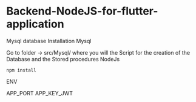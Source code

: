 # Backend-NodeJS-for-flutter-application
Mysql database
Installation
Mysql

Go to folder -> src/Mysql/ where you will the Script for the creation of the Database and the Stored procedures
NodeJs

    npm install
ENV

APP_PORT
APP_KEY_JWT
